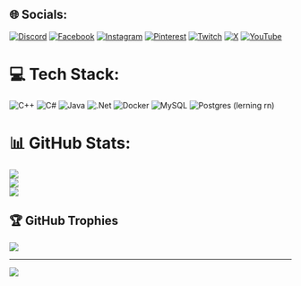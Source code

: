 
## 🌐 Socials:
[![Discord](https://img.shields.io/badge/Discord-%237289DA.svg?logo=discord&logoColor=white)](https://discord.gg/boyjayy) [![Facebook](https://img.shields.io/badge/Facebook-%231877F2.svg?logo=Facebook&logoColor=white)](https://facebook.com/BoyJayy) [![Instagram](https://img.shields.io/badge/Instagram-%23E4405F.svg?logo=Instagram&logoColor=white)](https://instagram.com/boyjayyyyy) [![Pinterest](https://img.shields.io/badge/Pinterest-%23E60023.svg?logo=Pinterest&logoColor=white)](https://pinterest.com/BoyJayy) [![Twitch](https://img.shields.io/badge/Twitch-%239146FF.svg?logo=Twitch&logoColor=white)](https://twitch.tv/boyjayy) [![X](https://img.shields.io/badge/X-black.svg?logo=X&logoColor=white)](https://x.com/BoyJayy1) [![YouTube](https://img.shields.io/badge/YouTube-%23FF0000.svg?logo=YouTube&logoColor=white)](https://youtube.com/@boyjay5799) 

# 💻 Tech Stack:
![C++](https://img.shields.io/badge/c++-%2300599C.svg?style=flat&logo=c%2B%2B&logoColor=white) ![C#](https://img.shields.io/badge/c%23-%23239120.svg?style=flat&logo=csharp&logoColor=white) ![Java](https://img.shields.io/badge/java-%23ED8B00.svg?style=flat&logo=openjdk&logoColor=white) ![.Net](https://img.shields.io/badge/.NET-5C2D91?style=flat&logo=.net&logoColor=white) ![Docker](https://img.shields.io/badge/docker-%230db7ed.svg?style=flat&logo=docker&logoColor=white) ![MySQL](https://img.shields.io/badge/mysql-%2300000f.svg?style=flat&logo=mysql&logoColor=white) ![Postgres](https://img.shields.io/badge/postgres-%23316192.svg?style=flat&logo=postgresql&logoColor=white) (lerning rn)
# 📊 GitHub Stats:
![](https://github-readme-stats.vercel.app/api?username=BoyJayy&theme=radical&hide_border=false&include_all_commits=true&count_private=true)<br/>
![](https://github-readme-streak-stats.herokuapp.com/?user=BoyJayy&theme=radical&hide_border=false)<br/>
![](https://github-readme-stats.vercel.app/api/top-langs/?username=BoyJayy&theme=radical&hide_border=false&include_all_commits=true&count_private=true&layout=compact)

## 🏆 GitHub Trophies
![](https://github-profile-trophy.vercel.app/?username=BoyJayy&theme=radical&no-frame=false&no-bg=true&margin-w=4)

---
[![](https://visitcount.itsvg.in/api?id=BoyJayy&icon=0&color=0)](https://visitcount.itsvg.in)

<!-- Proudly created with GPRM ( https://gprm.itsvg.in ) -->
